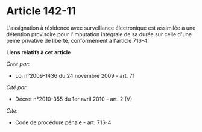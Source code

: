 # Article 142-11

L'assignation à résidence avec surveillance électronique est assimilée à une détention provisoire pour l'imputation intégrale
de sa durée sur celle d'une peine privative de liberté, conformément à l'article 716-4.

**Liens relatifs à cet article**

_Créé par_:

  - Loi n°2009-1436 du 24 novembre 2009 - art. 71

_Cité par_:

  - Décret n°2010-355 du 1er avril 2010 - art. 2 (V)

_Cite_:

  - Code de procédure pénale - art. 716-4

